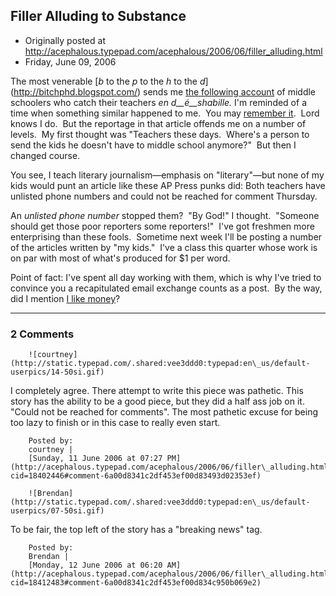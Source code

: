 ## Filler Alluding to Substance

 * Originally posted at http://acephalous.typepad.com/acephalous/2006/06/filler_alluding.html
 * Friday, June 09, 2006



The most venerable [_b_ to the _p_ to the _h_ to the _d_] (http://bitchphd.blogspot.com/) sends me [the following account](http://sfgate.com/cgi-bin/article.cgi?file=/news/archive/2006/06/08/national/a143337D97.DTL) of middle schoolers who catch their teachers _en d__é__shabille._ I'm reminded of a time when something similar happened to me.  You may [remember it](http://acephalous.typepad.com/acephalous/2005/11/my\_morning.html).  Lord knows I do.  But the reportage in that article offends me on a number of levels.  My first thought was "Teachers these days.  Where's a person to send the kids he doesn't have to middle school anymore?"  But then I changed course.

You see, I teach literary journalism—emphasis on "literary"—but none of my kids would punt an article like these AP Press punks did:
Both teachers have unlisted phone numbers and could not be reached for comment Thursday.

An _unlisted phone number_ stopped them?  "By God!" I thought.  "Someone should get those poor reporters some reporters!"  I've got freshmen more enterprising than these fools.  Sometime next week I'll be posting a number of the articles written by "my kids."  I've a class this quarter whose work is on par with most of what's produced for $1 per word.  

Point of fact: I've spent all day working with them, which is why I've tried to convince you a recapitulated email exchange counts as a post.  By the way, did I mention [I like money](http://acephalous.typepad.com/acephalous/2006/06/donate\_to\_team\_.html)?  

		

* * *

### 2 Comments 

		

                
[]()

	

		![courtney](http://static.typepad.com/.shared:vee3ddd0:typepad:en\_us/default-userpics/14-50si.gif)
	

	

		

I completely agree. There attempt to write this piece was pathetic. This story has the ability to be a good piece, but they did a half ass job on it. "Could not be reached for comments". The most pathetic excuse for being too lazy to finish or in this case to really even start. 

	

		Posted by:
		courtney |
		[Sunday, 11 June 2006 at 07:27 PM](http://acephalous.typepad.com/acephalous/2006/06/filler\_alluding.html?cid=18402446#comment-6a00d8341c2df453ef00d83493d02353ef)

[]()

	

		![Brendan](http://static.typepad.com/.shared:vee3ddd0:typepad:en\_us/default-userpics/07-50si.gif)
	

	

		

To be fair, the top left of the story has a "breaking news" tag.

	

		Posted by:
		Brendan |
		[Monday, 12 June 2006 at 06:20 AM](http://acephalous.typepad.com/acephalous/2006/06/filler\_alluding.html?cid=18412483#comment-6a00d8341c2df453ef00d834c950b069e2)

		

        